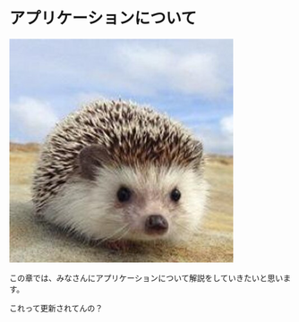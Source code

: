 # アプリケーションについて

![QuartzNetwork](img/hari.jpeg)

この章では、みなさんにアプリケーションについて解説をしていきたいと思います。

これって更新されてんの？
